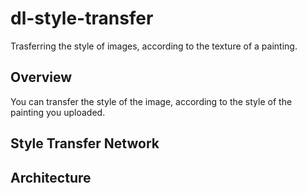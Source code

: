 # dl-style-transfer  
Trasferring the style of images, according to the texture of a painting.  

## Overview  
You can transfer the style of the image, according to the style of the painting you uploaded.

## Style Transfer Network  


## Architecture
